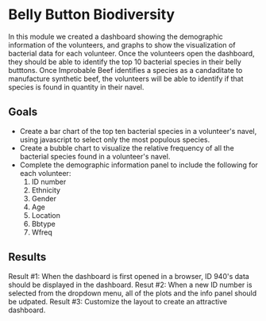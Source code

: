 # Belly Button Biodiversity

In this module we created a dashboard showing the demographic information of the volunteers, and graphs to show the visualization of bacterial data for each volunteer. Once the volunteers open the dashboard, they should be able to identify the top 10 bacterial species in their belly butttons. Once Improbable Beef identifies a species as a candaditate to manufacture synthetic beef, the volunteers will be able to identify if that species is found in quantity in their navel.

## Goals
- Create a bar chart of the top ten bacterial species in a volunteer's navel, using javascript to select only the most populous species. 
- Create a bubble chart to visualize the relative frequency of all the bacterial species found in a volunteer's navel.
- Complete the demographic information panel to include the following for each volunteer:
  1. ID number
  2. Ethnicity
  3. Gender
  4. Age
  5. Location
  6. Bbtype
  7. Wfreq

## Results
Result #1: When the dashboard is first opened in a browser, ID 940's data should be displayed in the dashboard. 
Resut #2: When a new ID number is selected from the dropdown menu, all of the plots and the info panel should be udpated.
Result #3: Customize the layout to create an attractive dashboard. 
